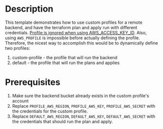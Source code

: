# Description

This template demonstrates how to use custom profiles for a remote backend, and have the terraform plan and apply run with different credentials.
[Profile is ignored when using AWS_ACCESS_KEY_ID](https://github.com/hashicorp/terraform-provider-aws/issues/10698). Also, using `AWS_PROFILE` is impossible before actually defining the profile.
Therefore, the nicest way to accomplish this would be to dynamically define two profiles:
1. custom-profile - the profile that will run the backend
2. default - the profile that will run the plans and applies

# Prerequisites

1. Make sure the backend bucket already exists in the custom profile's account
2. Replace `PROFILE_AWS_REGION`, `PROFILE_AWS_KEY`, `PROFILE_AWS_SECRET` with the credentials for the custom profile.
3. Replace `DEFAULT_AWS_REGION`, `DEFAULT_AWS_KEY`, `DEFAULT_AWS_SECRET` with the credentials that should run the plan and apply.